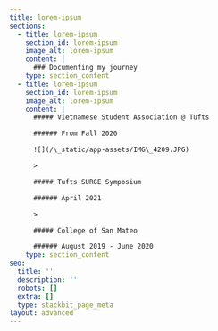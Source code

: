 ```yaml
---
title: lorem-ipsum
sections:
  - title: lorem-ipsum
    section_id: lorem-ipsum
    image_alt: lorem-ipsum
    content: |
      ### Documenting my journey
    type: section_content
  - title: lorem-ipsum
    section_id: lorem-ipsum
    image_alt: lorem-ipsum
    content: |
      ##### Vietnamese Student Association @ Tufts

      ###### From Fall 2020

      ![](/\_static/app-assets/IMG\_4209.JPG)

      >

      ##### Tufts SURGE Symposium

      ###### April 2021

      >

      ##### College of San Mateo

      ###### August 2019 - June 2020
    type: section_content
seo:
  title: ''
  description: ''
  robots: []
  extra: []
  type: stackbit_page_meta
layout: advanced
---
```

